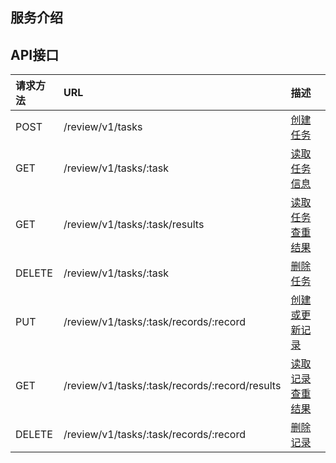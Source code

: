 ## 服务介绍

## API接口

|请求方法 |URL |描述 |
|:---|:---|:---|
|POST |/review/v1/tasks |[创建任务](api_document/post_tasks.md) |
|GET |/review/v1/tasks/:task |[读取任务信息](api_document/get_tasks.md) |
|GET | /review/v1/tasks/:task/results | [读取任务查重结果](api_document/get_tasks_results.md) |
|DELETE |/review/v1/tasks/:task |[删除任务](api_document/delete_tasks.md) |
|PUT | /review/v1/tasks/:task/records/:record |[创建或更新记录](api_document/put_tasks_records.md) |
|GET |/review/v1/tasks/:task/records/:record/results |[读取记录查重结果](api_document/get_tasks_records_results.md) |
|DELETE |/review/v1/tasks/:task/records/:record |[删除记录](api_document/delete_tasks_records.md) |

